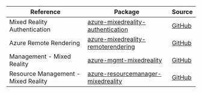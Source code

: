 | Reference | Package | Source |
|---|---|---|
|Mixed Reality Authentication|[azure-mixedreality-authentication](https://repo1.maven.org/maven2/com/azure/azure-mixedreality-authentication)|[GitHub](https://github.com/Azure/azure-sdk-for-java/blob/main/sdk/mixedreality/azure-mixedreality-authentication)|
|Azure Remote Rendering|[azure-mixedreality-remoterendering](https://repo1.maven.org/maven2/com/azure/azure-mixedreality-remoterendering)|[GitHub](https://github.com/Azure/azure-sdk-for-java/blob/main/sdk/remoterendering/azure-mixedreality-remoterendering)|
|Management - Mixed Reality|[azure-mgmt-mixedreality](https://repo1.maven.org/maven2/com/microsoft/azure/mixedreality/v2020_05_01/azure-mgmt-mixedreality)|[GitHub](https://github.com/Azure/azure-sdk-for-java/blob/main/)|
|Resource Management - Mixed Reality|[azure-resourcemanager-mixedreality](https://repo1.maven.org/maven2/com/azure/resourcemanager/azure-resourcemanager-mixedreality)|[GitHub](https://github.com/Azure/azure-sdk-for-java/blob/main/sdk/mixedreality/azure-resourcemanager-mixedreality)|
